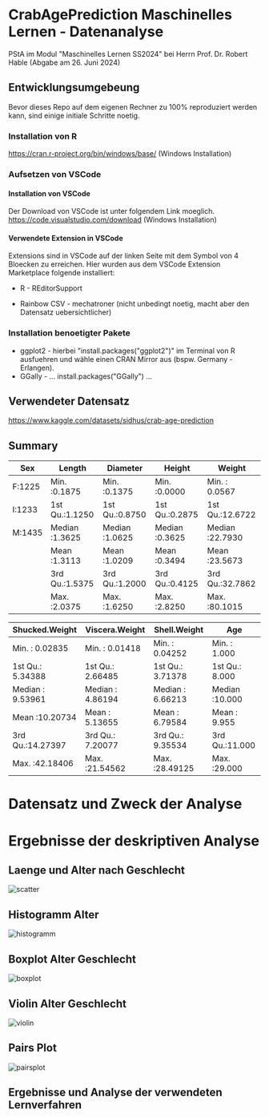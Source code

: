 # CrabAgePrediction Maschinelles Lernen - Datenanalyse
PStA im Modul "Maschinelles Lernen SS2024" bei Herrn Prof. Dr. Robert Hable (Abgabe am 26. Juni 2024)

## Entwicklungsumgebeung
Bevor dieses Repo auf dem eigenen Rechner zu 100% reproduziert werden kann, sind einige initiale Schritte noetig.
### Installation von R
https://cran.r-project.org/bin/windows/base/ (Windows Installation)
### Aufsetzen von VSCode
#### Installation von VSCode
Der Download von VSCode ist unter folgendem Link moeglich. 
https://code.visualstudio.com/download (Windows Installation)
#### Verwendete Extension in VSCode
Extensions sind in VSCode auf der linken Seite mit dem Symbol von 4 Bloecken zu erreichen. Hier wurden aus dem VSCode Extension Marketplace folgende installiert:

- R - REditorSupport
+ Rainbow CSV - mechatroner (nicht unbedingt noetig, macht aber den Datensatz uebersichtlicher)

### Installation benoetigter Pakete
- ggplot2 - hierbei "install.packages("ggplot2")" im Terminal von R ausfuehren und wähle einen CRAN Mirror aus (bspw. Germany - Erlangen).
- GGally - ... install.packages("GGally") ...

## Verwendeter Datensatz
https://www.kaggle.com/datasets/sidhus/crab-age-prediction

## Summary

|   Sex   |     Length      |    Diameter     |     Height      |     Weight      |
|---------|-----------------|-----------------|-----------------|-----------------|
| F:1225  | Min.   :0.1875  | Min.   :0.1375  | Min.   :0.0000  | Min.   : 0.0567 |
| I:1233  | 1st Qu.:1.1250  | 1st Qu.:0.8750  | 1st Qu.:0.2875  | 1st Qu.:12.6722 |
| M:1435  | Median :1.3625  | Median :1.0625  | Median :0.3625  | Median :22.7930 |
|         | Mean   :1.3113  | Mean   :1.0209  | Mean   :0.3494  | Mean   :23.5673 |
|         | 3rd Qu.:1.5375  | 3rd Qu.:1.2000  | 3rd Qu.:0.4125  | 3rd Qu.:32.7862 |
|         | Max.   :2.0375  | Max.   :1.6250  | Max.   :2.8250  | Max.   :80.1015 |


|  Shucked.Weight   |  Viscera.Weight   |   Shell.Weight    |       Age      |
|-------------------|-------------------|-------------------|----------------|
| Min.   : 0.02835  | Min.   : 0.01418  | Min.   : 0.04252  | Min.   : 1.000 |
| 1st Qu.: 5.34388  | 1st Qu.: 2.66485  | 1st Qu.: 3.71378  | 1st Qu.: 8.000 |
| Median : 9.53961  | Median : 4.86194  | Median : 6.66213  | Median :10.000 |
| Mean   :10.20734  | Mean   : 5.13655  | Mean   : 6.79584  | Mean   : 9.955 |
| 3rd Qu.:14.27397  | 3rd Qu.: 7.20077  | 3rd Qu.: 9.35534  | 3rd Qu.:11.000 |
| Max.   :42.18406  | Max.   :21.54562  | Max.   :28.49125  | Max.   :29.000 |

# Datensatz und Zweck der Analyse

# Ergebnisse der deskriptiven Analyse
## Laenge und Alter nach Geschlecht
![scatter](https://github.com/samitxb/CrabAgePrediction_ML_DataAnalysis/blob/main/groesse_alter_nach_geschlecht.png)

## Histogramm Alter
![histogramm](https://github.com/samitxb/CrabAgePrediction_ML_DataAnalysis/blob/main/histogram_alter.png)

## Boxplot Alter Geschlecht
![boxplot](https://github.com/samitxb/CrabAgePrediction_ML_DataAnalysis/blob/main/boxplot_alter_geschlecht.png)

## Violin Alter Geschlecht
![violin](https://github.com/samitxb/CrabAgePrediction_ML_DataAnalysis/blob/main/violin_alter_geschlecht.png)

## Pairs Plot
![pairsplot](https://github.com/samitxb/CrabAgePrediction_ML_DataAnalysis/blob/main/pairs_plot.png)

## Ergebnisse und Analyse der verwendeten Lernverfahren
